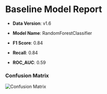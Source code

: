 # Baseline Model Report

* **Data Version**: v1.6
* **Model Name**: RandomForestClassifier

* **F1 Score**: 0.84
* **Recall**: 0.84
* **ROC_AUC**: 0.59

### Confusion Matrix
![Confusion Matrix](reports/data_confusion_matrix.png)

